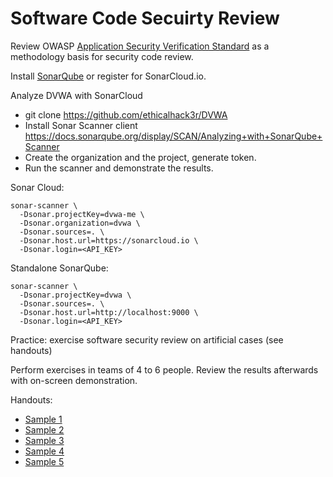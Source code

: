 # Software Code Secuirty Review

Review OWASP [Application Security Verification Standard](https://www.owasp.org/index.php/Category:OWASP_Application_Security_Verification_Standard_Project) as a methodology basis for security code review.

Install [SonarQube](https://www.sonarqube.org/#downloads) or register for SonarCloud.io.

Analyze DVWA with SonarCloud
- git clone https://github.com/ethicalhack3r/DVWA
- Install Sonar Scanner client https://docs.sonarqube.org/display/SCAN/Analyzing+with+SonarQube+Scanner
- Create the organization and the project, generate token.
- Run the scanner and demonstrate the results.

Sonar Cloud:
~~~
sonar-scanner \
  -Dsonar.projectKey=dvwa-me \
  -Dsonar.organization=dvwa \
  -Dsonar.sources=. \
  -Dsonar.host.url=https://sonarcloud.io \
  -Dsonar.login=<API_KEY>
~~~

Standalone SonarQube:
~~~
sonar-scanner \
  -Dsonar.projectKey=dvwa \
  -Dsonar.sources=. \
  -Dsonar.host.url=http://localhost:9000 \
  -Dsonar.login=<API_KEY>
~~~

Practice: exercise software security review on artificial cases (see handouts)

Perform exercises in teams of 4 to 6 people. Review the results afterwards with on-screen demonstration.

Handouts:
- [Sample 1](samples/sample1.php)
- [Sample 2](samples/sample2.php)
- [Sample 3](samples/sample3.php)
- [Sample 4](samples/sample4.php)
- [Sample 5](samples/sample5.php)
